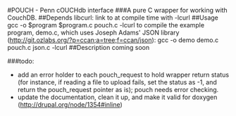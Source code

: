 #POUCH - Penn cOUCHdb interface
###A pure C wrapper for working with CouchDB.
##Depends
libcurl: link to at compile time with -lcurl
##Usage
gcc -o $program $program.c pouch.c -lcurl
to compile the example program, demo.c, which
uses Joseph Adams' JSON library (http://git.ozlabs.org/?p=ccan;a=tree;f=ccan/json):
	gcc -o demo demo.c pouch.c json.c -lcurl
##Description
coming soon

###todo:
- add an error holder to each pouch_request to hold
  wrapper return status (for instance, if reading a
  file to upload fails, set the status as -1, and
  return the pouch_request pointer as is); pouch
  needs error checking.
- update the documentation, clean it up, and make it
  valid for doxygen
  (http://drupal.org/node/1354#inline)
